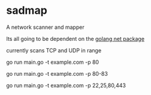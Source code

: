 # sadmap
A network scanner and mapper 

Its all going to be dependent on the [golang net package](https://pkg.go.dev/net)

currently scans TCP and UDP in range


go run main.go -t example.com -p 80

go run main.go -t example.com -p 80-83

go run main.go -t example.com -p 22,25,80,443